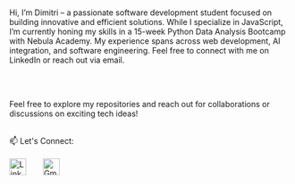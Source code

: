 <br> Hi, I’m Dimitri – a passionate software development student focused on building innovative and efficient solutions. While I specialize in JavaScript, I’m currently honing my skills in a 15-week Python Data Analysis Bootcamp with Nebula Academy. My experience spans across web development, AI integration, and software engineering. Feel free to connect with me on LinkedIn or reach out via email.

<br>


<br>Feel free to explore my repositories and reach out for collaborations or discussions on exciting tech ideas! <br>

<br>📫 Let's Connect:<br>
<br>
<a href="https://www.linkedin.com/in/dimitri-jimenez/" target="_blank" style="display: inline-block; margin-right: 10px;">
    <img src="https://cdn.jsdelivr.net/npm/simple-icons@v5/icons/linkedin.svg" alt="LinkedIn" width="30" height="30">
</a>
&nbsp;&nbsp;&nbsp;
<a href="mailto:dimijimz96@gmail.com" target="_blank" style="display: inline-block;">
    <img src="https://cdn.jsdelivr.net/npm/simple-icons@v5/icons/gmail.svg" alt="Gmail" width="30" height="30">
</a>



<!---
dimijimz/dimijimz is a ✨ special ✨ repository because its `README.md` (this file) appears on your GitHub profile.
You can click the Preview link to take a look at your changes.
--->
